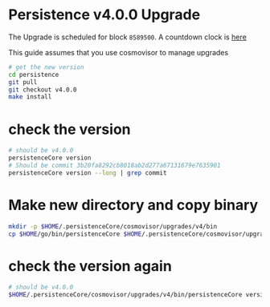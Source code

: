 # Persistence v4.0.0 Upgrade

The Upgrade is scheduled for block `8589500`. A countdown clock is [here](https://www.mintscan.io/persistence/blocks/8589500)

This guide assumes that you use cosmovisor to manage upgrades

```bash
# get the new version
cd persistence
git pull
git checkout v4.0.0
make install
```

# check the version

```bash
# should be v4.0.0
persistenceCore version
# Should be commit 3b20fa8292cb8018ab2d277a67131679e7635901
persistenceCore version --long | grep commit
```

# Make new directory and copy binary

```bash
mkdir -p $HOME/.persistenceCore/cosmovisor/upgrades/v4/bin
cp $HOME/go/bin/persistenceCore $HOME/.persistenceCore/cosmovisor/upgrades/v4/bin
```

# check the version again

```bash
# should be v4.0.0
$HOME/.persistenceCore/cosmovisor/upgrades/v4/bin/persistenceCore version
```
